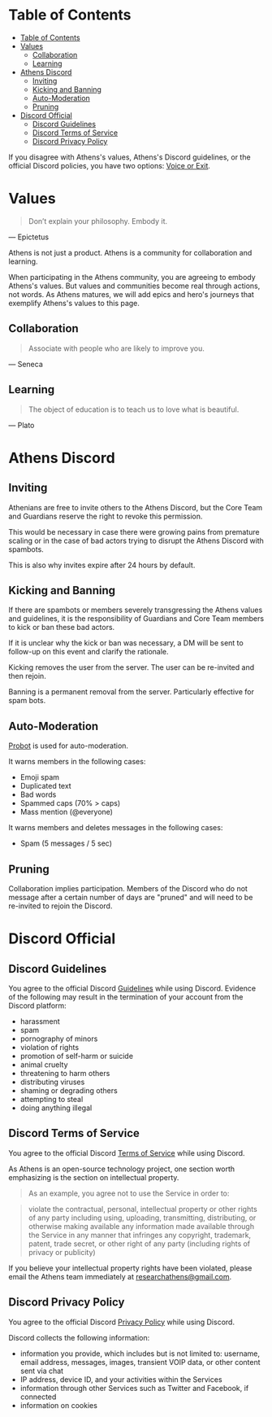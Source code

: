 # Table of Contents

- [Table of Contents](#table-of-contents)
- [Values](#values)
  - [Collaboration](#collaboration)
  - [Learning](#learning)
- [Athens Discord](#athens-discord)
  - [Inviting](#inviting)
  - [Kicking and Banning](#kicking-and-banning)
  - [Auto-Moderation](#auto-moderation)
  - [Pruning](#pruning)
- [Discord Official](#discord-official)
  - [Discord Guidelines](#discord-guidelines)
  - [Discord Terms of Service](#discord-terms-of-service)
  - [Discord Privacy Policy](#discord-privacy-policy)

If you disagree with Athens's values, Athens's Discord guidelines, or the official Discord policies, you have two options: [Voice or Exit](https://www.youtube.com/watch?v=cOubCHLXT6A).

# Values
> Don’t explain your philosophy. Embody it.

— Epictetus

Athens is not just a product. Athens is a community for collaboration and learning.

When participating in the Athens community, you are agreeing to embody Athens's values. But values and communities become real through actions, not words. As Athens matures, we will add epics and hero's journeys that exemplify Athens's values to this page.

## Collaboration

> Associate with people who are likely to improve you.

— Seneca

## Learning

> The object of education is to teach us to love what is beautiful.

— Plato

# Athens Discord

## Inviting

Athenians are free to invite others to the Athens Discord, but the Core Team and Guardians reserve the right to revoke this permission.

This would be necessary in case there were growing pains from premature scaling or in the case of bad actors trying to disrupt the Athens Discord with spambots.

This is also why invites expire after 24 hours by default.

## Kicking and Banning

If there are spambots or members severely transgressing the Athens values and guidelines, it is the responsibility of Guardians and Core Team members to kick or ban these bad actors.

If it is unclear why the kick or ban was necessary, a DM will be sent to follow-up on this event and clarify the rationale.

Kicking removes the user from the server. The user can be re-invited and then rejoin.

Banning is a permanent removal from the server. Particularly effective for spam bots.

## Auto-Moderation

[Probot](probot.io) is used for auto-moderation.

It warns members in the following cases:

- Emoji spam
- Duplicated text
- Bad words
- Spammed caps (70% > caps)
- Mass mention (@everyone)

It warns members and deletes messages in the following cases:

- Spam (5 messages / 5 sec)

## Pruning

Collaboration implies participation. Members of the Discord who do not message after a certain number of days are "pruned" and will need to be re-invited to rejoin the Discord.

# Discord Official

## Discord Guidelines

You agree to the official Discord [Guidelines](https://discord.com/guidelines) while using Discord. Evidence of the following may result in the termination of your account from the Discord platform:

- harassment
- spam
- pornography of minors
- violation of rights
- promotion of self-harm or suicide
- animal cruelty
- threatening to harm others
- distributing viruses
- shaming or degrading others
- attempting to steal
- doing anything illegal

## Discord Terms of Service

You agree to the official Discord [Terms of Service](https://discord.com/terms) while using Discord.

As Athens is an open-source technology project, one section worth emphasizing is the section on intellectual property.

> As an example, you agree not to use the Service in order to:

> violate the contractual, personal, intellectual property or other rights of any party including using, uploading, transmitting, distributing, or otherwise making available any information made available through the Service in any manner that infringes any copyright, trademark, patent, trade secret, or other right of any party (including rights of privacy or publicity)

If you believe your intellectual property rights have been violated, please email the Athens team immediately at researchathens@gmail.com.

## Discord Privacy Policy

You agree to the official Discord [Privacy Policy](https://discord.com/privacy) while using Discord.

Discord collects the following information:

- information you provide, which includes but is not limited to: username, email address, messages, images, transient VOIP data, or other content sent via chat
- IP address, device ID, and your activities within the Services
- information through other Services such as Twitter and Facebook, if connected
- information on cookies
